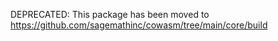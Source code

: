 DEPRECATED: This package has been moved to https://github.com/sagemathinc/cowasm/tree/main/core/build